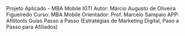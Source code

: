 Projeto Aplicado - MBA Mobile IGTI
Autor: Márcio Augusto de Oliveira Figueiredo
Curso: MBA Mobile
Orientador: Prof. Marcelo Sampaio
APP: Afilitools Guias Passo a Passo (Estratégias de Marketing Digital, Paso a Passo para Afiliados)
